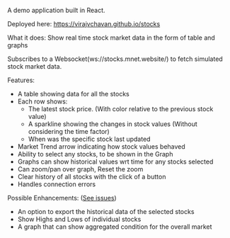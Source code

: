 A demo application built in React.

Deployed here: https://virajvchavan.github.io/stocks

What it does: Show real time stock market data in the form of table and graphs

Subscribes to a Websocket(ws://stocks.mnet.website/) to fetch simulated stock market data.

Features:
  - A table showing data for all the stocks
  - Each row shows:
    - The latest stock price. (With color relative to the previous stock value)
    - A sparkline showing the changes in stock values (Without considering the time factor)
    - When was the specific stock last updated
  - Market Trend arrow indicating how stock values behaved
  - Ability to select any stocks, to be shown in the Graph
  - Graphs can show historical values wrt time for any stocks selected
  - Can zoom/pan over graph, Reset the zoom
  - Clear history of all stocks with the click of a button
  - Handles connection errors
  
Possible Enhancements: ([See issues](https://github.com/virajvchavan/stocks/issues))
  - An option to export the historical data of the selected stocks
  - Show Highs and Lows of individual stocks
  - A graph that can show aggregated condition for the overall market
